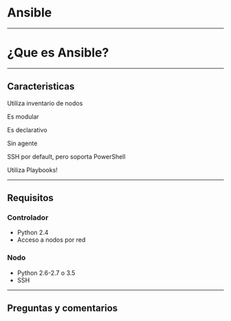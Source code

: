 # Ansible

---

# ¿Que es Ansible?

---

## Caracteristicas

Utiliza inventario de nodos

Es modular

Es declarativo

Sin agente

SSH por default, pero soporta PowerShell

Utiliza Playbooks!

---

## Requisitos

### Controlador
- Python 2.4
- Acceso a nodos por red

### Nodo
- Python 2.6-2.7 o 3.5
- SSH

---

## Preguntas y comentarios
